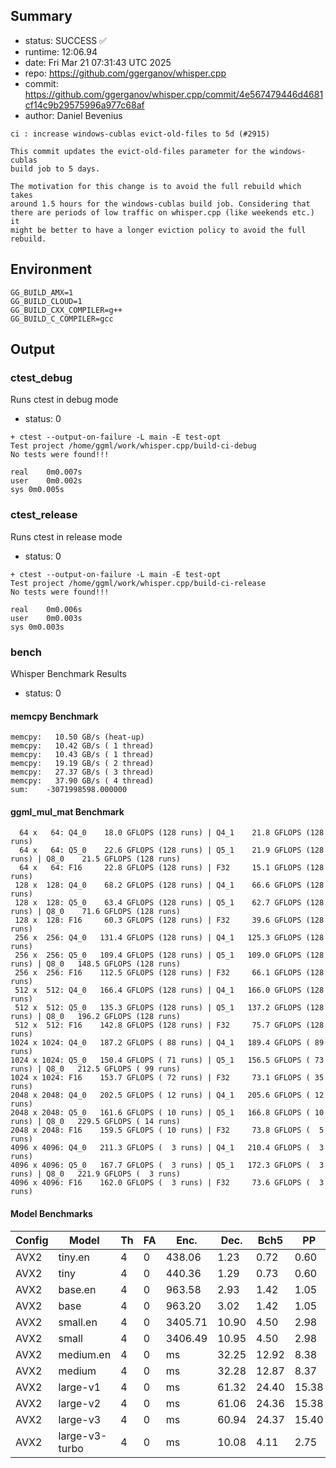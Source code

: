 ## Summary

- status:  SUCCESS ✅
- runtime: 12:06.94
- date:    Fri Mar 21 07:31:43 UTC 2025
- repo:    https://github.com/ggerganov/whisper.cpp
- commit:  https://github.com/ggerganov/whisper.cpp/commit/4e567479446d4681cf14c9b29575996a977c68af
- author:  Daniel Bevenius
```
ci : increase windows-cublas evict-old-files to 5d (#2915)

This commit updates the evict-old-files parameter for the windows-cublas
build job to 5 days.

The motivation for this change is to avoid the full rebuild which takes
around 1.5 hours for the windows-cublas build job. Considering that
there are periods of low traffic on whisper.cpp (like weekends etc.) it
might be better to have a longer eviction policy to avoid the full
rebuild.
```

## Environment

```
GG_BUILD_AMX=1
GG_BUILD_CLOUD=1
GG_BUILD_CXX_COMPILER=g++
GG_BUILD_C_COMPILER=gcc
```

## Output

### ctest_debug

Runs ctest in debug mode
- status: 0
```
+ ctest --output-on-failure -L main -E test-opt
Test project /home/ggml/work/whisper.cpp/build-ci-debug
No tests were found!!!

real	0m0.007s
user	0m0.002s
sys	0m0.005s
```
### ctest_release

Runs ctest in release mode
- status: 0
```
+ ctest --output-on-failure -L main -E test-opt
Test project /home/ggml/work/whisper.cpp/build-ci-release
No tests were found!!!

real	0m0.006s
user	0m0.003s
sys	0m0.003s
```
### bench

Whisper Benchmark Results
- status: 0
#### memcpy Benchmark

```
memcpy:   10.50 GB/s (heat-up)
memcpy:   10.42 GB/s ( 1 thread)
memcpy:   10.43 GB/s ( 1 thread)
memcpy:   19.19 GB/s ( 2 thread)
memcpy:   27.37 GB/s ( 3 thread)
memcpy:   37.90 GB/s ( 4 thread)
sum:    -3071998598.000000
```

#### ggml_mul_mat Benchmark

```
  64 x   64: Q4_0    18.0 GFLOPS (128 runs) | Q4_1    21.8 GFLOPS (128 runs)
  64 x   64: Q5_0    22.6 GFLOPS (128 runs) | Q5_1    21.9 GFLOPS (128 runs) | Q8_0    21.5 GFLOPS (128 runs)
  64 x   64: F16     22.8 GFLOPS (128 runs) | F32     15.1 GFLOPS (128 runs)
 128 x  128: Q4_0    68.2 GFLOPS (128 runs) | Q4_1    66.6 GFLOPS (128 runs)
 128 x  128: Q5_0    63.4 GFLOPS (128 runs) | Q5_1    62.7 GFLOPS (128 runs) | Q8_0    71.6 GFLOPS (128 runs)
 128 x  128: F16     60.3 GFLOPS (128 runs) | F32     39.6 GFLOPS (128 runs)
 256 x  256: Q4_0   131.4 GFLOPS (128 runs) | Q4_1   125.3 GFLOPS (128 runs)
 256 x  256: Q5_0   109.4 GFLOPS (128 runs) | Q5_1   109.0 GFLOPS (128 runs) | Q8_0   148.5 GFLOPS (128 runs)
 256 x  256: F16    112.5 GFLOPS (128 runs) | F32     66.1 GFLOPS (128 runs)
 512 x  512: Q4_0   166.4 GFLOPS (128 runs) | Q4_1   166.0 GFLOPS (128 runs)
 512 x  512: Q5_0   135.3 GFLOPS (128 runs) | Q5_1   137.2 GFLOPS (128 runs) | Q8_0   196.2 GFLOPS (128 runs)
 512 x  512: F16    142.8 GFLOPS (128 runs) | F32     75.7 GFLOPS (128 runs)
1024 x 1024: Q4_0   187.2 GFLOPS ( 88 runs) | Q4_1   189.4 GFLOPS ( 89 runs)
1024 x 1024: Q5_0   150.4 GFLOPS ( 71 runs) | Q5_1   156.5 GFLOPS ( 73 runs) | Q8_0   212.5 GFLOPS ( 99 runs)
1024 x 1024: F16    153.7 GFLOPS ( 72 runs) | F32     73.1 GFLOPS ( 35 runs)
2048 x 2048: Q4_0   202.5 GFLOPS ( 12 runs) | Q4_1   205.6 GFLOPS ( 12 runs)
2048 x 2048: Q5_0   161.6 GFLOPS ( 10 runs) | Q5_1   166.8 GFLOPS ( 10 runs) | Q8_0   229.5 GFLOPS ( 14 runs)
2048 x 2048: F16    159.5 GFLOPS ( 10 runs) | F32     73.8 GFLOPS (  5 runs)
4096 x 4096: Q4_0   211.3 GFLOPS (  3 runs) | Q4_1   210.4 GFLOPS (  3 runs)
4096 x 4096: Q5_0   167.7 GFLOPS (  3 runs) | Q5_1   172.3 GFLOPS (  3 runs) | Q8_0   221.9 GFLOPS (  3 runs)
4096 x 4096: F16    162.0 GFLOPS (  3 runs) | F32     73.6 GFLOPS (  3 runs)
```

#### Model Benchmarks

|           Config |         Model |  Th |  FA |    Enc. |    Dec. |    Bch5 |      PP |  Commit |
|              --- |           --- | --- | --- |     --- |     --- |     --- |     --- |     --- |
|             AVX2 |       tiny.en |   4 |   0 |  438.06 |    1.23 |    0.72 |    0.60 | 4e56747 |
|             AVX2 |          tiny |   4 |   0 |  440.36 |    1.29 |    0.73 |    0.60 | 4e56747 |
|             AVX2 |       base.en |   4 |   0 |  963.58 |    2.93 |    1.42 |    1.05 | 4e56747 |
|             AVX2 |          base |   4 |   0 |  963.20 |    3.02 |    1.42 |    1.05 | 4e56747 |
|             AVX2 |      small.en |   4 |   0 | 3405.71 |   10.90 |    4.50 |    2.98 | 4e56747 |
|             AVX2 |         small |   4 |   0 | 3406.49 |   10.95 |    4.50 |    2.98 | 4e56747 |
|             AVX2 |     medium.en |   4 |   0 |      ms |   32.25 |   12.92 |    8.38 | 4e56747 |
|             AVX2 |        medium |   4 |   0 |      ms |   32.28 |   12.87 |    8.37 | 4e56747 |
|             AVX2 |      large-v1 |   4 |   0 |      ms |   61.32 |   24.40 |   15.38 | 4e56747 |
|             AVX2 |      large-v2 |   4 |   0 |      ms |   61.06 |   24.36 |   15.38 | 4e56747 |
|             AVX2 |      large-v3 |   4 |   0 |      ms |   60.94 |   24.37 |   15.40 | 4e56747 |
|             AVX2 | large-v3-turbo |   4 |   0 |      ms |   10.08 |    4.11 |    2.75 | 4e56747 |

